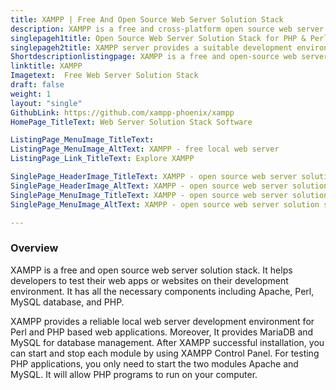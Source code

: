 ```yaml
---
title: XAMPP | Free And Open Source Web Server Solution Stack
description: XAMPP is a free and cross-platform open source web server solution stack that helps developers to build and test web applications at development environment.
singlepageh1title: Open Source Web Server Solution Stack for PHP & Perl Developers
singlepageh2title: XAMPP server provides a suitable development environment to build, test and verify the working of web projects locally. 
Shortdescriptionlistingpage: XAMPP is a free and open-source web server solution stack. It helps developers to test their web apps or websites on their local environment.
linktitle: XAMPP
Imagetext:  Free Web Server Solution Stack
draft: false
weight: 1
layout: "single"
GithubLink: https://github.com/xampp-phoenix/xampp
HomePage_TitleText: Web Server Solution Stack Software

ListingPage_MenuImage_TitleText: 
ListingPage_MenuImage_AltText: XAMPP - free local web server
ListingPage_Link_TitleText: Explore XAMPP

SinglePage_HeaderImage_TitleText: XAMPP - open source web server solution stack
SinglePage_HeaderImage_AltText: XAMPP - open source web server solution stack
SinglePage_MenuImage_TitleText: XAMPP - open source web server solution stack
SinglePage_MenuImage_AltText: XAMPP - open source web server solution stack

---
```

### **Overview**

XAMPP is a free and open source web server solution stack. It helps developers to test their web apps or websites on their development environment. It has all the necessary components including Apache, Perl, MySQL database, and PHP.

XAMPP provides a reliable local web server development environment for Perl and PHP based web applications. Moreover, It provides MariaDB and MySQL for database management. After XAMPP successful installation, you can start and stop each module by using XAMPP Control Panel. For testing PHP applications, you only need to start the two modules Apache and MySQL. It will allow PHP programs to run on your computer.

